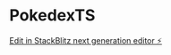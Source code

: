 # PokedexTS

[Edit in StackBlitz next generation editor ⚡️](https://stackblitz.com/~/github.com/PortellaAlly/PokedexTS)